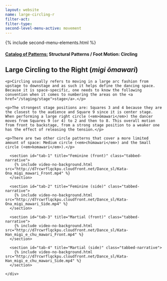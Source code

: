 ```yaml
---
layout: website
name: large-circling-r
filter-act:
filter-type:
second-level-menu-active: movement
---
```

{% include second-menu-elements.html %}

<main class="page-content">
  <div class="text-container">
    <h4><a href="/movement/">Catalog of Patterns:</a> Structural Patterns / Foot Motion: Circling</h4>
    <h2>Large Circling to the Right (<em>migi ōmawari</em>)</h2>

    <p>Circling usually refers to moving in a large arc fashion from upstage to downstage and as such it helps define the dancing space. Because it is space-specific, one needs to know the following convention when it comes to numbering the areas on the <a href="/staging/stage">stage</a>.</p>

    <p>The strongest stage positions are: Squares 3 and 4 because they are the closest to the audience and Square 9 since it is center stage.  When performing a large right circle (<em>ōmawari</em>) the dancer moves from Squares 9 (or 4) to 2 and then to 8. This overall motion from front to backstage, from a strong stage position to a weaker one has the effect of releasing the tension.</p>

    <p>There are two other circle patterns that cover a more limited amount of space: Medium circle (<em>chūmawari</em>) and the Small circle (<em>komawari</em>).</p>


  </div>


<div class="tabs-container">
  <div class="tabs-container__links">
    <div class="wrapper">
      <div id="tabs"></div>
    </div>
  </div>
  <div class="tabs-container__content">
    <div class="wrapper">

      <section id="tab-1" title="Feminine (front)" class="tabbed-narrative">
        {% include video-no-background.html src="http://d7rcwrflqckpu.cloudfront.net/Dance_sl/Kata-Ona_migi_mawari_Front.mp4" %}
      </section>

      <section id="tab-2" title="Feminine (side)" class="tabbed-narrative">
        {% include video-no-background.html src="http://d7rcwrflqckpu.cloudfront.net/Dance_sl/Kata-Ona_migi_mawari_Side.mp4" %}
      </section>

      <section id="tab-3" title="Martial (front)" class="tabbed-narrative">
        {% include video-no-background.html src="http://d7rcwrflqckpu.cloudfront.net/Dance_sl/Kata-Han_migi_e_chu_mawari_Front.mp4" %}
      </section>

      <section id="tab-4" title="Martial (side)" class="tabbed-narrative">
        {% include video-no-background.html src="http://d7rcwrflqckpu.cloudfront.net/Dance_sl/Kata-Han_migi_e_chu_mawari_Side.mp4" %}
      </section>

    </div>
  </div>
</div>
</main>
